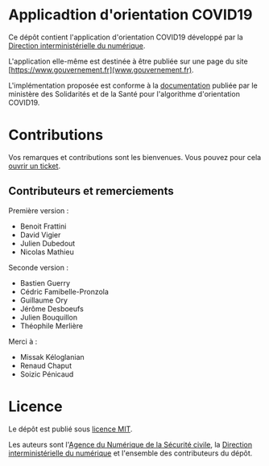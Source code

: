 # Applicadtion d'orientation COVID19

Ce dépôt contient l'application d'orientation COVID19 développé par la [Direction interministérielle du numérique](https://www.numerique.gouv.fr/).

L'application elle-même est destinée à être publiée sur une page du site [https://www.gouvernement.fr](www.gouvernement.fr).

L'implémentation proposée est conforme à la [documentation](https://delegation-numerique-en-sante.github.io/covid19-algorithme-orientation/) publiée par le ministère des Solidarités et de la Santé pour l'algorithme d'orientation COVID19.

# Contributions

Vos remarques et contributions sont les bienvenues.  Vous pouvez pour cela [ouvrir un ticket](https://github.com/etalab/covid19-orientation/issues).

## Contributeurs et remerciements

Première version :

- Benoit Frattini
- David Vigier
- Julien Dubedout
- Nicolas Mathieu

Seconde version :

- Bastien Guerry
- Cédric Famibelle-Pronzola
- Guillaume Ory
- Jérôme Desboeufs
- Julien Bouquillon
- Théophile Merlière

Merci à :

- Missak Kéloglanian
- Renaud Chaput
- Soizic Pénicaud

# Licence

Le dépôt est publié sous [licence MIT](LICENSE).

Les auteurs sont l'[Agence du Numérique de la Sécurité civile](https://www.interieur.gouv.fr/Le-ministere/Securite-civile), la [Direction interministérielle du numérique](https://www.numerique.gouv.fr/) et l'ensemble des contributeurs du dépôt.
